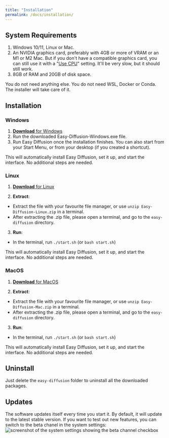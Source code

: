 ```yaml
---
title: "Installation"
permalink: /docs/installation/
---
```


## System Requirements
1. Windows 10/11, Linux or Mac.
2. An NVIDIA graphics card, preferably with 4GB or more of VRAM or an M1 or M2 Mac. But if you don't have a compatible graphics card, you can still use it with a "[Use CPU](/docs/settings/#system-settings)" setting. It'll be very slow, but it should still work.
3. 8GB of RAM and 20GB of disk space.

You do not need anything else. You do not need WSL, Docker or Conda. The installer will take care of it.

## Installation

### Windows
1. [**Download** for Windows](https://github.com/cmdr2/stable-diffusion-ui/releases/latest/download/Easy-Diffusion-Windows.exe)
2. Run the downloaded Easy-Diffusion-Windows.exe file. 
3. Run Easy Diffusion once the installation finishes. You can also start from your Start Menu, or from your desktop (if you created a shortcut).

This will automatically install Easy Diffusion, set it up, and start the interface. No additional steps are needed.

### Linux
1. [**Download** for Linux](https://github.com/cmdr2/stable-diffusion-ui/releases/download/v2.5.24/Easy-Diffusion-Linux.zip)

2. **Extract**:
  - Extract the file with your favourite file manager, or use `unzip Easy-Diffusion-Linux.zip` in a terminal.
  - After extracting the .zip file, please open a terminal, and go to the `easy-diffusion` directory.

3. **Run**:
  - In the terminal, run `./start.sh` (or `bash start.sh`)

This will automatically install Easy Diffusion, set it up, and start the interface. No additional steps are needed.

### MacOS
1. [**Download** for MacOS](https://github.com/cmdr2/stable-diffusion-ui/releases/latest/download/Easy-Diffusion-Mac.zip)

2. **Extract**:
  - Extract the file with your favourite file manager, or use `unzip Easy-Diffusion-Mac.zip` in a terminal.
  - After extracting the .zip file, please open a terminal, and go to the `easy-diffusion` directory.

3. **Run**:
  - In the terminal, run `./start.sh` (or `bash start.sh`)

This will automatically install Easy Diffusion, set it up, and start the interface. No additional steps are needed.

## Uninstall
Just delete the `easy-diffusion` folder to uninstall all the downloaded packages.

## Updates
The software updates itself every time you start it. By default, it will update to the latest stable version. If you want to test out new features, you can 
switch to the beta chanel in the system settings:
![screenshot of the system settings showing the beta channel checkbox](/media/system-settings-v2.jpg)

